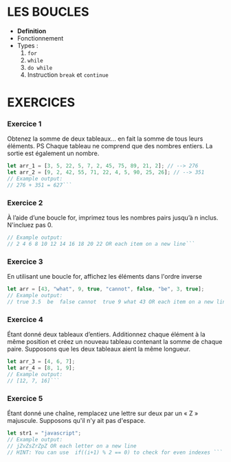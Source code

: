 # LES BOUCLES

- **Definition**
- Fonctionnement
- Types :
  1. `for`
  2. `while`
  3. `do while`
  4. Instruction `break` et `continue`

# EXERCICES

### Exercice 1

Obtenez la somme de deux tableaux… en fait la somme de tous leurs éléments.
PS Chaque tableau ne comprend que des nombres entiers. La sortie est également un nombre.

````javascript
let arr_1 = [3, 5, 22, 5, 7, 2, 45, 75, 89, 21, 2]; // --> 276
let arr_2 = [9, 2, 42, 55, 71, 22, 4, 5, 90, 25, 26]; // --> 351
// Example output:
// 276 + 351 = 627```
````

### Exercice 2

À l’aide d’une boucle for, imprimez tous les nombres pairs jusqu’à n inclus. N'incluez pas 0.

````javascript let n1 = 22;
// Example output:
// 2 4 6 8 10 12 14 16 18 20 22 OR each item on a new line```
````

### Exercice 3

En utilisant une boucle for, affichez les éléments dans l'ordre inverse

````javascript
let arr = [43, "what", 9, true, "cannot", false, "be", 3, true];
// Example output:
// true 3.5  be  false cannot  true 9 what 43 OR each item on a new line```
````

### Exercice 4

Étant donné deux tableaux d’entiers. Additionnez chaque élément à la même position et
créez un nouveau tableau contenant la somme de chaque paire. Supposons que les deux tableaux aient la même longueur.

````javascript
let arr_3 = [4, 6, 7];
let arr_4 = [8, 1, 9];
// Example output:
// [12, 7, 16]```
````

### Exercice 5

Étant donné une chaîne, remplacez une lettre sur deux par un « Z » majuscule. Supposons
qu'il n'y ait pas d'espace.

````javascript
let str1 = "javascript";
// Example output:
// jZvZsZrZpZ OR each letter on a new line
// HINT: You can use  if((i+1) % 2 == 0) to check for even indexes ```
````
